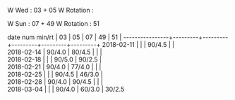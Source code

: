 W Wed      : 03 + 05
W Rotation : 

W Sun      : 07 + 49
W Rotation :      51

date num min/rt |    03   |    05   |    07   |    49   |    51   |
----------------+---------+---------+---------+---------+---------+
2018-02-11      |         |         |  90/4.5 |         |        
2018-02-14      |  90/4.0 |  80/4.5 |         |         |        
2018-02-18      |         |         |  90/5.0 |  90/2.5 |        
2018-02-21      |  90/4.0 |  77/4.0 |         |         |        
2018-02-25      |         |         |  90/4.5 |  46/3.0 |        
2018-02-28      |  90/4.0 |  90/4.5 |         |         |        
2018-03-04      |         |         |  90/4.0 |  60/3.0 |  30/2.5

